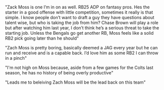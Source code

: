 "Zack Moss is one I’m in on as well. RB25 ADP on fantasy pros. Hes the starter in a good offense with little competition, sometimes it really is that simple. I know people don’t want to draft a guy they have questions about talent wise, but who is taking the job from him? Chase Brown will play a role but after watching him last year, I don’t think he’s a serious threat to take the starting job. Unless the Bengals go get another RB, Moss feels like a solid RB2 pick going later than he should"

"Zach Moss is pretty boring, basically deemed a JAG every year but he can run and receive and is a capable back. I’d love him as some RB2 I can throw in a pinch"

"I'm not high on Moss because, aside from a few games for the Colts last season, he has no history of being overly productive"

"Leads me to beleiving Zach Moss will be the lead back on this team"
